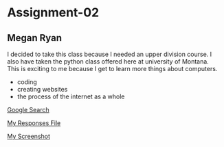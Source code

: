  # Assignment-02
 ## Megan Ryan

  I decided to take this class because I needed an upper division course. I also have taken the python class offered here at university of Montana.  
  This is exciting to me because I get to learn more things about computers.
 - coding
 - creating websites
 - the process of the internet as a whole

 [Google Search](https://www.google.com/)

 [My Responses File](./responses.txt)

 [My Screenshot](./images/screenshot11.png)
 
